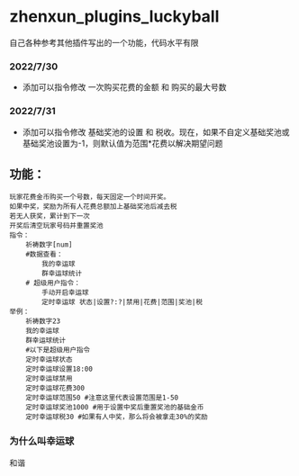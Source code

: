 # zhenxun_plugins_luckyball
 自己各种参考其他插件写出的一个功能，代码水平有限
### 2022/7/30
* 添加可以指令修改 一次购买花费的金额 和 购买的最大号数
### 2022/7/31
* 添加可以指令修改 基础奖池的设置 和 税收。现在，如果不自定义基础奖池或基础奖池设置为-1，则默认值为范围*花费以解决期望问题
## 功能：
    玩家花费金币购买一个号数，每天固定一个时间开奖。  
    如果中奖，奖励为所有人花费总额加上基础奖池后减去税  
    若无人获奖，累计到下一次  
    开奖后清空玩家号码并重置奖池  
    指令：  
        祈祷数字[num]  
        #数据查看：  
            我的幸运球  
            群幸运球统计  
        # 超级用户指令：  
            手动开启幸运球  
            定时幸运球 状态|设置?:?|禁用|花费|范围|奖池|税
    举例：  
        祈祷数字23  
        我的幸运球  
        群幸运球统计  
        #以下是超级用户指令  
        定时幸运球状态  
        定时幸运球设置18:00  
        定时幸运球禁用  
        定时幸运球花费300  
        定时幸运球范围50 #注意这里代表设置范围是1-50  
        定时幸运球奖池1000 #用于设置中奖后重置奖池的基础金币    
        定时幸运球税30 #如果有人中奖，那么将会被拿走30%的奖励  

### 为什么叫幸运球
 和谐



